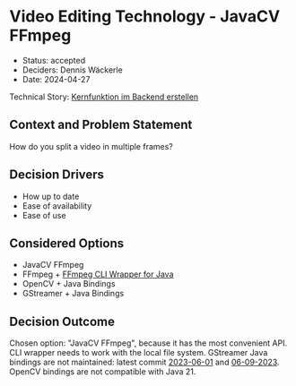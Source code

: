 # Video Editing Technology - JavaCV FFmpeg
* Status: accepted <!-- optional -->
* Deciders: Dennis Wäckerle <!-- optional -->
* Date: 2024-04-27 <!-- optional -->

Technical Story: [Kernfunktion im Backend erstellen](https://github.com/mi-classroom/mi-master-wt-beiboot-2024/issues/1) <!-- optional -->

## Context and Problem Statement

How do you split a video in multiple frames?

## Decision Drivers <!-- optional -->

* How up to date
* Ease of availability
* Ease of use

## Considered Options

* JavaCV FFmpeg
* FFmpeg + [FFmpeg CLI Wrapper for Java](https://github.com/bramp/ffmpeg-cli-wrapper)
* OpenCV + Java Bindings
* GStreamer + Java Bindings

## Decision Outcome

Chosen option: "JavaCV FFmpeg", because it has the most convenient API. CLI wrapper needs to work with the local file system.
GStreamer Java bindings are not maintained: latest commit [2023-06-01](https://github.com/gstreamer-java/gst1-java-core) and [06-09-2023](https://github.com/gstreamer-java/gstreamer-java).
OpenCV bindings are not compatible with Java 21.
